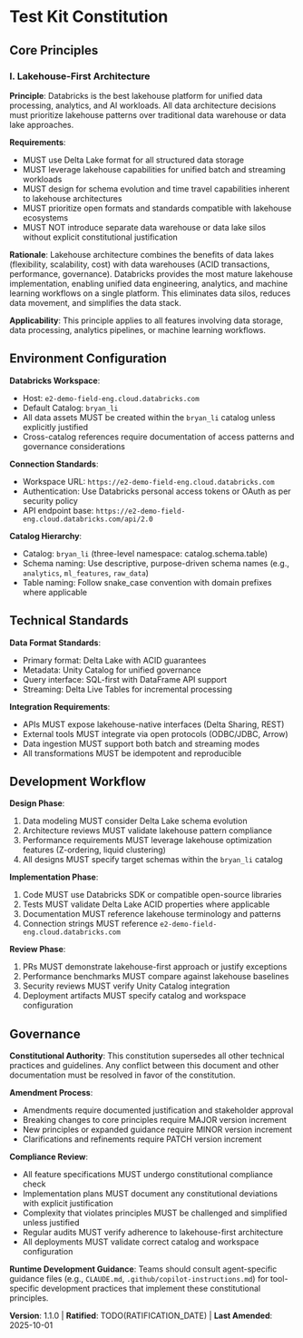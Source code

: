 <!--
Sync Impact Report:
- Version change: 1.0.0 → 1.1.0
- Modified principles:
  * Lakehouse-First Architecture: Added deployment environment specifications
- Added sections:
  * Environment Configuration (new section specifying Databricks workspace and catalog)
- Removed sections: N/A
- Templates requiring updates:
  ✅ plan-template.md: Constitution Check section references this version
  ✅ spec-template.md: No changes needed (implementation-agnostic)
  ✅ tasks-template.md: No changes needed (follows plan structure)
  ✅ Command files: No changes needed (generic references maintained)
- Follow-up TODOs:
  * TODO(RATIFICATION_DATE): Confirm initial ratification date
-->

# Test Kit Constitution

## Core Principles

### I. Lakehouse-First Architecture

**Principle**: Databricks is the best lakehouse platform for unified data processing, analytics, and AI workloads. All data architecture decisions must prioritize lakehouse patterns over traditional data warehouse or data lake approaches.

**Requirements**:
- MUST use Delta Lake format for all structured data storage
- MUST leverage lakehouse capabilities for unified batch and streaming workloads
- MUST design for schema evolution and time travel capabilities inherent to lakehouse architectures
- MUST prioritize open formats and standards compatible with lakehouse ecosystems
- MUST NOT introduce separate data warehouse or data lake silos without explicit constitutional justification

**Rationale**: Lakehouse architecture combines the benefits of data lakes (flexibility, scalability, cost) with data warehouses (ACID transactions, performance, governance). Databricks provides the most mature lakehouse implementation, enabling unified data engineering, analytics, and machine learning workflows on a single platform. This eliminates data silos, reduces data movement, and simplifies the data stack.

**Applicability**: This principle applies to all features involving data storage, data processing, analytics pipelines, or machine learning workflows.

## Environment Configuration

**Databricks Workspace**:
- Host: `e2-demo-field-eng.cloud.databricks.com`
- Default Catalog: `bryan_li`
- All data assets MUST be created within the `bryan_li` catalog unless explicitly justified
- Cross-catalog references require documentation of access patterns and governance considerations

**Connection Standards**:
- Workspace URL: `https://e2-demo-field-eng.cloud.databricks.com`
- Authentication: Use Databricks personal access tokens or OAuth as per security policy
- API endpoint base: `https://e2-demo-field-eng.cloud.databricks.com/api/2.0`

**Catalog Hierarchy**:
- Catalog: `bryan_li` (three-level namespace: catalog.schema.table)
- Schema naming: Use descriptive, purpose-driven schema names (e.g., `analytics`, `ml_features`, `raw_data`)
- Table naming: Follow snake_case convention with domain prefixes where applicable

## Technical Standards

**Data Format Standards**:
- Primary format: Delta Lake with ACID guarantees
- Metadata: Unity Catalog for unified governance
- Query interface: SQL-first with DataFrame API support
- Streaming: Delta Live Tables for incremental processing

**Integration Requirements**:
- APIs MUST expose lakehouse-native interfaces (Delta Sharing, REST)
- External tools MUST integrate via open protocols (ODBC/JDBC, Arrow)
- Data ingestion MUST support both batch and streaming modes
- All transformations MUST be idempotent and reproducible

## Development Workflow

**Design Phase**:
1. Data modeling MUST consider Delta Lake schema evolution
2. Architecture reviews MUST validate lakehouse pattern compliance
3. Performance requirements MUST leverage lakehouse optimization features (Z-ordering, liquid clustering)
4. All designs MUST specify target schemas within the `bryan_li` catalog

**Implementation Phase**:
1. Code MUST use Databricks SDK or compatible open-source libraries
2. Tests MUST validate Delta Lake ACID properties where applicable
3. Documentation MUST reference lakehouse terminology and patterns
4. Connection strings MUST reference `e2-demo-field-eng.cloud.databricks.com`

**Review Phase**:
1. PRs MUST demonstrate lakehouse-first approach or justify exceptions
2. Performance benchmarks MUST compare against lakehouse baselines
3. Security reviews MUST verify Unity Catalog integration
4. Deployment artifacts MUST specify catalog and workspace configuration

## Governance

**Constitutional Authority**: This constitution supersedes all other technical practices and guidelines. Any conflict between this document and other documentation must be resolved in favor of the constitution.

**Amendment Process**:
- Amendments require documented justification and stakeholder approval
- Breaking changes to core principles require MAJOR version increment
- New principles or expanded guidance require MINOR version increment
- Clarifications and refinements require PATCH version increment

**Compliance Review**:
- All feature specifications MUST undergo constitutional compliance check
- Implementation plans MUST document any constitutional deviations with explicit justification
- Complexity that violates principles MUST be challenged and simplified unless justified
- Regular audits MUST verify adherence to lakehouse-first architecture
- All deployments MUST validate correct catalog and workspace configuration

**Runtime Development Guidance**: Teams should consult agent-specific guidance files (e.g., `CLAUDE.md`, `.github/copilot-instructions.md`) for tool-specific development practices that implement these constitutional principles.

**Version**: 1.1.0 | **Ratified**: TODO(RATIFICATION_DATE) | **Last Amended**: 2025-10-01
